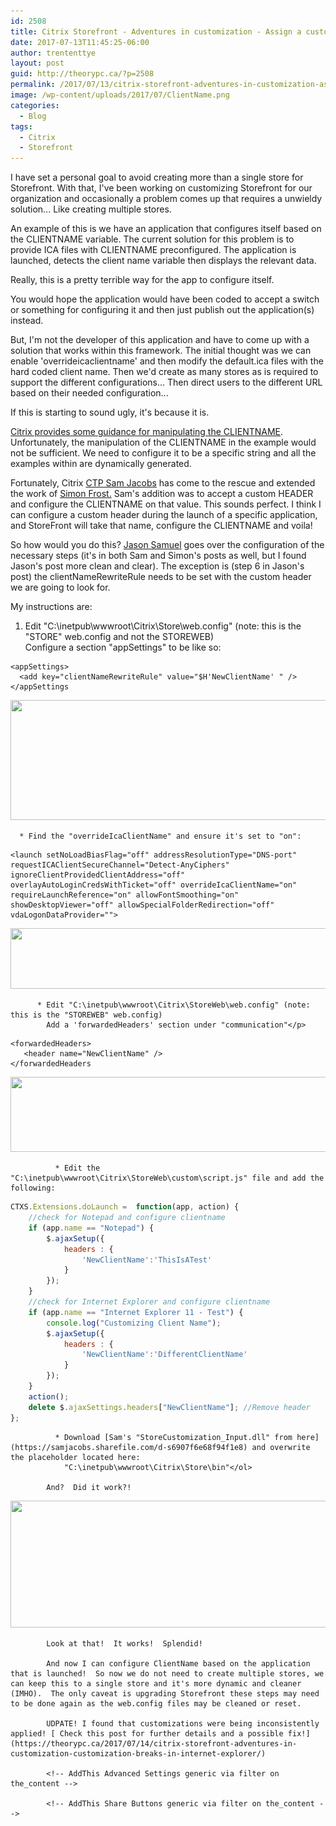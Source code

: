 ```yaml
---
id: 2508
title: Citrix Storefront - Adventures in customization - Assign a custom clientname to an application
date: 2017-07-13T11:45:25-06:00
author: trententtye
layout: post
guid: http://theorypc.ca/?p=2508
permalink: /2017/07/13/citrix-storefront-adventures-in-customization-assign-a-custom-clientname-to-an-application/
image: /wp-content/uploads/2017/07/ClientName.png
categories:
  - Blog
tags:
  - Citrix
  - Storefront
---
```

I have set a personal goal to avoid creating more than a single store for Storefront.  With that, I've been working on customizing Storefront for our organization and occasionally a problem comes up that requires a unwieldy solution...  Like creating multiple stores.

An example of this is we have an application that configures itself based on the CLIENTNAME variable.  The current solution for  this problem is to provide ICA files with CLIENTNAME preconfigured.  The application is launched, detects the client name variable then displays the relevant data.

Really, this is a pretty terrible way for the app to configure itself.

You would hope the application would have been coded to accept a switch or something for configuring it and then just publish out the application(s) instead.

But, I'm not the developer of this application and have to come up with a solution that works within this framework.  The initial thought was we can enable 'overrideicaclientname' and then modify the default.ica files with the hard coded client name.  Then we'd create as many stores as is required to support the different configurations...  Then direct users to the different URL based on their needed configuration...

If this is starting to sound ugly, it's because it is.

[Citrix provides some guidance for manipulating the CLIENTNAME](https://www.citrix.com/blogs/2015/07/01/rewriting-the-session-clientname-from-storefront/).  Unfortunately, the manipulation of the CLIENTNAME in the example would not be sufficient.  We need to configure it to be a specific string and all the examples within are dynamically generated.

Fortunately, Citrix [CTP Sam Jacobs](https://www.mycugc.org/blog/passing-parameters-to-XenApp/XenDesktop-by-rewriting-the-storefront-clientname) has come to the rescue and extended the work of [Simon Frost.](https://www.citrix.com/blogs/author/simonf/) Sam's addition was to accept a custom HEADER and configure the CLIENTNAME on that value.  This sounds perfect.  I think I can configure a custom header during the launch of a specific application, and StoreFront will take that name, configure the CLIENTNAME and voila!

So how would you do this?  [Jason Samuel](http://www.jasonsamuel.com/2017/03/02/how-to-rewrite-the-client-name-in-citrix-storefront-3-9-using-storefront-sdk/) goes over the configuration of the necessary steps (it's in both Sam and Simon's posts as well, but I found Jason's post more clean and clear).  The exception is (step 6 in Jason's post) the clientNameRewriteRule needs to be set with the custom header we are going to look for.

My instructions are:

  1. Edit "C:\inetpub\wwwroot\Citrix\Store\web.config" (note: this is the "STORE" web.config and not the STOREWEB)  
    Configure a section "appSettings" to be like so:</p> 
```xhtml
<appSettings>
  <add key="clientNameRewriteRule" value="$H'NewClientName' " />
</appSettings
```

    
<img class="aligncenter size-full wp-image-2509" src="/wp-content/uploads/2017/07/Store_WebConfig.png" alt="" width="978" height="192" srcset="/wp-content/uploads/2017/07/Store_WebConfig.png 978w, /wp-content/uploads/2017/07/Store_WebConfig-300x59.png 300w, /wp-content/uploads/2017/07/Store_WebConfig-768x151.png 768w" sizes="(max-width: 978px) 100vw, 978px" /> </li> 
    
      * Find the "overrideIcaClientName" and ensure it's set to "on": 
```xhtml
<launch setNoLoadBiasFlag="off" addressResolutionType="DNS-port" requestICAClientSecureChannel="Detect-AnyCiphers" ignoreClientProvidedClientAddress="off" overlayAutoLoginCredsWithTicket="off" overrideIcaClientName="on" requireLaunchReference="on" allowFontSmoothing="on" showDesktopViewer="off" allowSpecialFolderRedirection="off" vdaLogonDataProvider="">
```
        
<img class="aligncenter size-large wp-image-2511" src="/wp-content/uploads/2017/07/overrideIcaClientName-1600x136.png" alt="" width="1140" height="97" srcset="/wp-content/uploads/2017/07/overrideIcaClientName-1600x136.png 1600w, /wp-content/uploads/2017/07/overrideIcaClientName-300x25.png 300w, /wp-content/uploads/2017/07/overrideIcaClientName-768x65.png 768w" sizes="(max-width: 1140px) 100vw, 1140px" /> </li> 
        
          * Edit "C:\inetpub\wwwroot\Citrix\StoreWeb\web.config" (note: this is the "STOREWEB" web.config)  
            Add a 'forwardedHeaders' section under "communication"</p> 
```xhtml
<forwardedHeaders>
   <header name="NewClientName" />
</forwardedHeaders
```

            
<img class="aligncenter size-full wp-image-2510" src="/wp-content/uploads/2017/07/forwardedHeaders.png" alt="" width="732" height="120" srcset="/wp-content/uploads/2017/07/forwardedHeaders.png 732w, /wp-content/uploads/2017/07/forwardedHeaders-300x49.png 300w" sizes="(max-width: 732px) 100vw, 732px" /> </li> 
            
              * Edit the "C:\inetpub\wwwroot\Citrix\StoreWeb\custom\script.js" file and add the following: 
```javascript
CTXS.Extensions.doLaunch =  function(app, action) {
	//check for Notepad and configure clientname
	if (app.name == "Notepad") {
		$.ajaxSetup({
			headers : {
				'NewClientName':'ThisIsATest'
			}
		});
	}
	//check for Internet Explorer and configure clientname
	if (app.name == "Internet Explorer 11 - Test") {
		console.log("Customizing Client Name");
		$.ajaxSetup({
			headers : {
				'NewClientName':'DifferentClientName'
			}
		});
	}
    action();
	delete $.ajaxSettings.headers["NewClientName"]; //Remove header
};
```
            
              * Download [Sam's "StoreCustomization_Input.dll" from here](https://samjacobs.sharefile.com/d-s6907f6e68f94f1e8) and overwrite the placeholder located here:  
                "C:\inetpub\wwwroot\Citrix\Store\bin"</ol> 
            
            And?  Did it work?!
            
<img class="aligncenter size-full wp-image-2512" src="/wp-content/uploads/2017/07/ClientNameHardCode.png" alt="" width="556" height="203" srcset="/wp-content/uploads/2017/07/ClientNameHardCode.png 556w, /wp-content/uploads/2017/07/ClientNameHardCode-300x110.png 300w" sizes="(max-width: 556px) 100vw, 556px" /> 
            
            Look at that!  It works!  Splendid!
            
            And now I can configure ClientName based on the application that is launched!  So now we do not need to create multiple stores, we can keep this to a single store and it's more dynamic and cleaner (IMHO).  The only caveat is upgrading Storefront these steps may need to be done again as the web.config files may be cleaned or reset.
            
            UDPATE! I found that customizations were being inconsistently applied! [ Check this post for further details and a possible fix!](https://theorypc.ca/2017/07/14/citrix-storefront-adventures-in-customization-customization-breaks-in-internet-explorer/)
            
            <!-- AddThis Advanced Settings generic via filter on the_content -->
            
            <!-- AddThis Share Buttons generic via filter on the_content -->